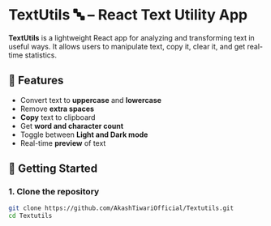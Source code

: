 # TextUtils 🔤 – React Text Utility App

**TextUtils** is a lightweight React app for analyzing and transforming text in useful ways. It allows users to manipulate text, copy it, clear it, and get real-time statistics.

## 🔧 Features

- Convert text to **uppercase** and **lowercase**
- Remove **extra spaces**
- **Copy** text to clipboard
- Get **word and character count**
- Toggle between **Light and Dark mode**
- Real-time **preview** of text

## 🚀 Getting Started

### 1. Clone the repository

```bash
git clone https://github.com/AkashTiwariOfficial/Textutils.git
cd Textutils
